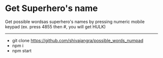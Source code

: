 # Get Superhero's name
Get possible wordsas superhero's names by pressing numeric mobile keypad (ex. press 4855 then #, you will get HULK)

---
 - git clone https://github.com/shivajangra/possible_words_numpad
 - npm i
 - npm start
